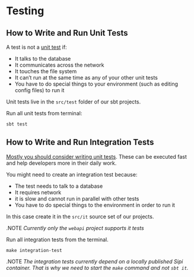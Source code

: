 <!---
 * Copyright © 2021 - 2022 Swiss National Data and Service Center for the Humanities and/or DaSCH Service Platform contributors.
 * SPDX-License-Identifier: Apache-2.0
-->

# Testing

## How to Write and Run Unit Tests

A test is not a [unit test](https://www.martinfowler.com/bliki/UnitTest.html) if:

* It talks to the database
* It communicates across the network
* It touches the file system
* It can’t run at the same time as any of your other unit tests
* You have to do special things to your environment (such as editing config files) to run it

Unit tests live in the `src/test` folder of our sbt projects.

Run all unit tests from terminal:

```shell
sbt test
```

## How to Write and Run Integration Tests

[Mostly you should consider writing unit tests](https://www.youtube.com/watch?v=VDfX44fZoMc). These can be executed fast and help developers more in their daily work.

You might need to create an integration test because:

* The test needs to talk to a database
* It requires network
* it is slow and cannot run in parallel with other tests
* You have to do special things to the environment in order to run it

In this case create it in the `src/it`  source set of our projects.

.NOTE
_Currently only the `webapi` project supports it tests_

Run all integration tests from the terminal.

```shell
make integration-test
```

.NOTE
_The integration tests currently depend on a locally published Sipi container. That is why we need to start
the `make` command and not `sbt it`._
